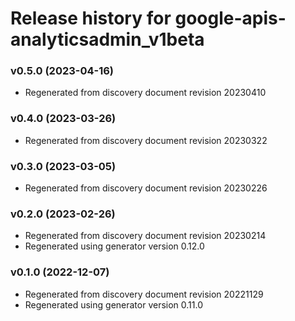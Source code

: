 # Release history for google-apis-analyticsadmin_v1beta

### v0.5.0 (2023-04-16)

* Regenerated from discovery document revision 20230410

### v0.4.0 (2023-03-26)

* Regenerated from discovery document revision 20230322

### v0.3.0 (2023-03-05)

* Regenerated from discovery document revision 20230226

### v0.2.0 (2023-02-26)

* Regenerated from discovery document revision 20230214
* Regenerated using generator version 0.12.0

### v0.1.0 (2022-12-07)

* Regenerated from discovery document revision 20221129
* Regenerated using generator version 0.11.0

